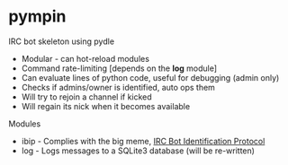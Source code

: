 # pympin

IRC bot skeleton using pydle

* Modular - can hot-reload modules
* Command rate-limiting [depends on the **log** module]
* Can evaluate lines of python code, useful for debugging (admin only)
* Checks if admins/owner is identified, auto ops them
* Will try to rejoin a channel if kicked
* Will regain its nick when it becomes available

Modules
* ibip - Complies with the big meme, [IRC Bot Identification Protocol](https://github.com/inexist3nce/IBIP)
* log - Logs messages to a SQLite3 database (will be re-written)
